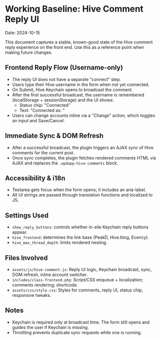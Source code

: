 # Working Baseline: Hive Comment Reply UI

Date: 2024-10-15

This document captures a stable, known-good state of the Hive comment reply experience on the front end. Use this as a reference point when making future changes.

## Frontend Reply Flow (Username-only)
- The reply UI does not have a separate "connect" step.
- Users type their Hive username in the form when not yet connected.
- On Submit, Hive Keychain opens to broadcast the comment.
- After the first successful broadcast, the username is remembered (localStorage + sessionStorage) and the UI shows:
  - Status chip: "Connected"
  - Text: "Connected as: <username>"
- Users can change accounts inline via a "Change" action, which toggles an input and Save/Cancel.

## Immediate Sync & DOM Refresh
- After a successful broadcast, the plugin triggers an AJAX sync of Hive comments for the current post.
- Once sync completes, the plugin fetches rendered comments HTML via AJAX and replaces the `.wpdapp-hive-comments` block.

## Accessibility & i18n
- Textarea gets focus when the form opens; it includes an aria-label.
- All UI strings are passed through translation functions and localized to JS.

## Settings Used
- `show_reply_buttons`: controls whether in-site Keychain reply buttons appear.
- `hive_frontend`: determines the link base (PeakD, Hive.blog, Ecency).
- `hive_max_thread_depth`: limits rendered nesting.

## Files Involved
- `assets/js/hive-comment.js`: Reply UI logic, Keychain broadcast, sync, DOM refresh, inline account switcher.
- `includes/class-frontend.php`: Script/CSS enqueue + localization; comments rendering; shortcode.
- `assets/css/style.css`: Styles for comments, reply UI, status chip, responsive tweaks.

## Notes
- Keychain is required only at broadcast time. The form still opens and guides the user if Keychain is missing.
- Throttling prevents duplicate sync requests while one is running.


